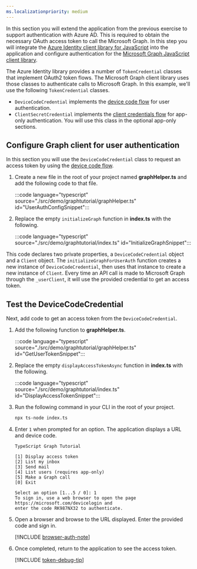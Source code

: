 ```yaml
---
ms.localizationpriority: medium
---
```


<!-- markdownlint-disable MD041 -->

In this section you will extend the application from the previous exercise to support authentication with Azure AD. This is required to obtain the necessary OAuth access token to call the Microsoft Graph. In this step you will integrate the [Azure Identity client library for JavaScript](https://www.npmjs.com/package/@azure/identity) into the application and configure authentication for the [Microsoft Graph JavaScript client library](https://www.npmjs.com/package/@microsoft/microsoft-graph-client).

The Azure Identity library provides a number of `TokenCredential` classes that implement OAuth2 token flows. The Microsoft Graph client library uses those classes to authenticate calls to Microsoft Graph. In this example, we'll use the following `TokenCredential` classes.

- `DeviceCodeCredential` implements the [device code flow](/azure/active-directory/develop/v2-oauth2-device-code) for user authentication.
- `ClientSecretCredential` implements the [client credentials flow](/azure/active-directory/develop/v2-oauth2-client-creds-grant-flow) for app-only authentication. You will use this class in the optional app-only sections.

## Configure Graph client for user authentication

In this section you will use the `DeviceCodeCredential` class to request an access token by using the [device code flow](/azure/active-directory/develop/v2-oauth2-device-code).

1. Create a new file in the root of your project named **graphHelper.ts** and add the following code to that file.

    :::code language="typescript" source="./src/demo/graphtutorial/graphHelper.ts" id="UserAuthConfigSnippet":::

1. Replace the empty `initializeGraph` function in **index.ts** with the following.

    :::code language="typescript" source="./src/demo/graphtutorial/index.ts" id="InitializeGraphSnippet":::

This code declares two private properties, a `DeviceCodeCredential` object and a `Client` object. The `initializeGraphForUserAuth` function creates a new instance of `DeviceCodeCredential`, then uses that instance to create a new instance of `Client`. Every time an API call is made to Microsoft Graph through the `_userClient`, it will use the provided credential to get an access token.

## Test the DeviceCodeCredential

Next, add code to get an access token from the `DeviceCodeCredential`.

1. Add the following function to **graphHelper.ts**.

    :::code language="typescript" source="./src/demo/graphtutorial/graphHelper.ts" id="GetUserTokenSnippet":::

1. Replace the empty `displayAccessTokenAsync` function in **index.ts** with the following.

    :::code language="typescript" source="./src/demo/graphtutorial/index.ts" id="DisplayAccessTokenSnippet":::

1. Run the following command in your CLI in the root of your project.

    ```bash
    npx ts-node index.ts
    ```

1. Enter `1` when prompted for an option. The application displays a URL and device code.

    ```Shell
    TypeScript Graph Tutorial

    [1] Display access token
    [2] List my inbox
    [3] Send mail
    [4] List users (requires app-only)
    [5] Make a Graph call
    [0] Exit

    Select an option [1...5 / 0]: 1
    To sign in, use a web browser to open the page https://microsoft.com/devicelogin and
    enter the code RK987NX32 to authenticate.
    ```

1. Open a browser and browse to the URL displayed. Enter the provided code and sign in.

    [!INCLUDE [browser-auth-note](../shared/browser-auth-note.md)]

1. Once completed, return to the application to see the access token.

    [!INCLUDE [token-debug-tip](../shared/token-debug-tip.md)]
